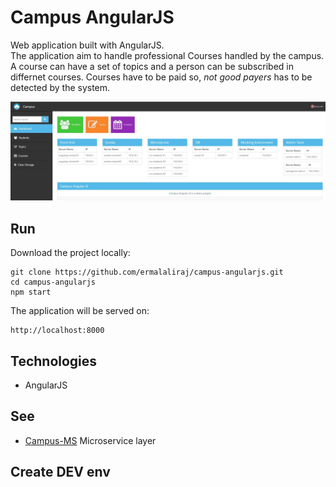 # Campus AngularJS

Web application built with AngularJS.<br/>
The application aim to handle professional Courses handled by the campus.
A course can have a set of topics and a person can be subscribed in differnet courses.
Courses have to be paid so, _not good payers_ has to be detected by the system.

![FE](./doc/fe-angularjs.jpg)

## Run

Download the project locally:

```
git clone https://github.com/ermalaliraj/campus-angularjs.git
cd campus-angularjs
npm start
```
The application will be served on:
```
http://localhost:8000
```


## Technologies 
- AngularJS


## See
* [Campus-MS](https://github.com/ermalaliraj/campus-ms) Microservice layer


## Create DEV env